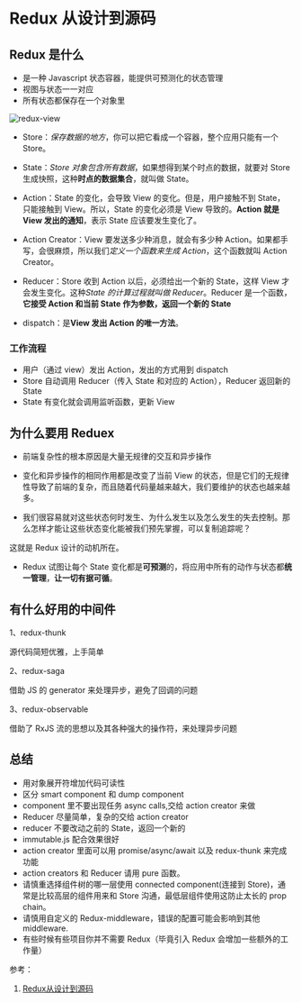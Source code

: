 # Redux 从设计到源码

## Redux 是什么

- 是一种 Javascript 状态容器，能提供可预测化的状态管理
- 视图与状态一一对应
- 所有状态都保存在一个对象里

![redux-view](https://awps-assets.meituan.net/mit-x/blog-images-bundle-2017/adc95a4c.png)

- Store：_保存数据的地方_，你可以把它看成一个容器，整个应用只能有一个 Store。

- State：_Store 对象包含所有数据_，如果想得到某个时点的数据，就要对 Store 生成快照，这种**时点的数据集合**，就叫做 State。

- Action：State 的变化，会导致 View 的变化。但是，用户接触不到 State，只能接触到 View。所以，State 的变化必须是 View 导致的。**Action 就是 View 发出的通知**，表示 State 应该要发生变化了。

- Action Creator：View 要发送多少种消息，就会有多少种 Action。如果都手写，会很麻烦，所以我们*定义一个函数来生成 Action*，这个函数就叫 Action Creator。

- Reducer：Store 收到 Action 以后，必须给出一个新的 State，这样 View 才会发生变化。这种*State 的计算过程就叫做 Reducer*。Reducer 是一个函数，**它接受 Action 和当前 State 作为参数，返回一个新的 State**

- dispatch：是**View 发出 Action 的唯一方法**。

### 工作流程

- 用户（通过 view）发出 Action，发出的方式用到 dispatch
- Store 自动调用 Reducer（传入 State 和对应的 Action），Reducer 返回新的 State
- State 有变化就会调用监听函数，更新 View

## 为什么要用 Reduex

- 前端复杂性的根本原因是大量无规律的交互和异步操作
- 变化和异步操作的相同作用都是改变了当前 View 的状态，但是它们的无规律性导致了前端的复杂，而且随着代码量越来越大，我们要维护的状态也越来越多。

- 我们很容易就对这些状态何时发生、为什么发生以及怎么发生的失去控制。那么怎样才能让这些状态变化能被我们预先掌握，可以复制追踪呢？

这就是 Redux 设计的动机所在。

- Redux 试图让每个 State 变化都是**可预测**的，将应用中所有的动作与状态都**统一管理**，**让一切有据可循**。

## 有什么好用的中间件
1、redux-thunk

源代码简短优雅，上手简单

2、redux-saga

借助 JS 的 generator 来处理异步，避免了回调的问题

3、redux-observable

借助了 RxJS 流的思想以及其各种强大的操作符，来处理异步问题

## 总结

- 用对象展开符增加代码可读性
- 区分 smart component 和 dump component
- component 里不要出现任务 async calls,交给 action creator 来做
- Reducer 尽量简单，复杂的交给 action creator
- reducer 不要改动之前的 State，返回一个新的
- immutable.js 配合效果很好
- action creator 里面可以用 promise/async/await 以及 redux-thunk 来完成功能
- action creators 和 Reducer 请用 pure 函数。
- 请慎重选择组件树的哪一层使用 connected component(连接到 Store)，通常是比较高层的组件用来和 Store 沟通，最低层组件使用这防止太长的 prop chain。
- 请慎用自定义的 Redux-middleware，错误的配置可能会影响到其他 middleware.
- 有些时候有些项目你并不需要 Redux（毕竟引入 Redux 会增加一些额外的工作量）

参考：

1. [Redux从设计到源码](https://tech.meituan.com/2017/07/14/redux-design-code.html)
